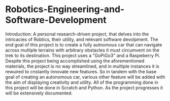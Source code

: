 # Robotics-Engineering-and-Software-Development

Introduction:
A personal research-driven project, that delves into the intricacies of Robtics, their utility, and relevant software devolpment.
The end goal of this project is to create a fully autnomous car that can navigate across multiple terrains with arbitrary obstacles it must circumvent on the trek to its destination. This project uses a "GoPiGo3" and a Raspeberry Pi. Despite this project being accomplished using the aforementioned materials, the project is no way streamlined, and in multiple instances it is rewuired to cnstantly innovate new features. So in tandem with the base goal of creating an autonomous car, various other feature will be added with the aim of displaying creativity and utility. All of the programming done in this project will be done in Scratch and Python. As the project progresses it will be extensively documented.
